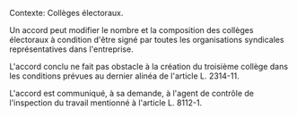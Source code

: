 Contexte: Collèges électoraux.

Un accord peut modifier le nombre et la composition des collèges électoraux à condition d'être signé par toutes les organisations syndicales représentatives dans l'entreprise.

L'accord conclu ne fait pas obstacle à la création du troisième collège dans les conditions prévues au dernier alinéa de l'article L. 2314-11.

L'accord est communiqué, à sa demande, à l'agent de contrôle de l'inspection du travail mentionné à l'article L. 8112-1.